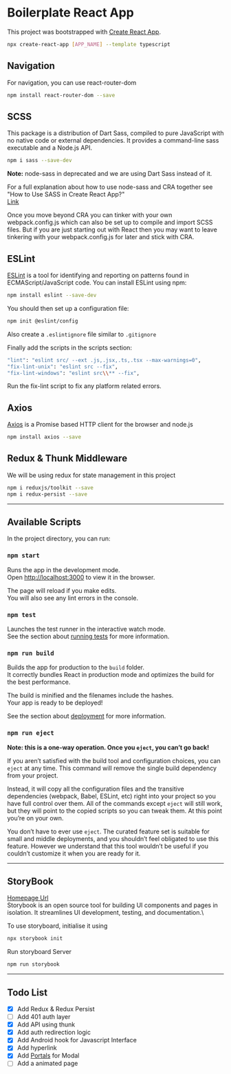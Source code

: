 # Boilerplate React App

This project was bootstrapped with [Create React App](https://github.com/facebook/create-react-app).
```bash
npx create-react-app [APP_NAME] --template typescript
```

## Navigation

For navigation, you can use react-router-dom
```bash
npm install react-router-dom --save
```

## SCSS
This package is a distribution of Dart Sass, compiled to pure JavaScript with no native code or external dependencies. It provides a command-line sass executable and a Node.js API.

```bash
npm i sass --save-dev
```
**Note:** node-sass in deprecated and we are using Dart Sass instead of it.

For a full explanation about how to use node-sass and CRA together see "How to Use SASS in Create React App?"\
[Link](https://www.robinwieruch.de/create-react-app-with-sass-support)

Once you move beyond CRA you can tinker with your own webpack.config.js which can also be set up to compile and import SCSS files. But if you are just starting out with React then you may want to leave tinkering with your webpack.config.js for later and stick with CRA.

## ESLint 
[ESLint](https://www.npmjs.com/package/eslint) is a tool for identifying and reporting on patterns found in ECMAScript/JavaScript code.
You can install ESLint using npm:
```bash
npm install eslint --save-dev
```
You should then set up a configuration file:
```bash
npm init @eslint/config
```
Also create a `.eslintignore` file similar to `.gitignore`

Finally add the scripts in the scripts section:
```bash
"lint": "eslint src/ --ext .js,.jsx,.ts,.tsx --max-warnings=0",
"fix-lint-unix": "eslint src --fix",
"fix-lint-windows": "eslint src\\** --fix",
```
Run the fix-lint script to fix any platform related errors.

## Axios
[Axios](https://www.npmjs.com/package/axios) is a Promise based HTTP client for the browser and node.js
```bash
npm install axios --save
```

## Redux & Thunk Middleware
We will be using redux for state management in this project
```bash
npm i reduxjs/toolkit --save
npm i redux-persist --save
```
---
## Available Scripts

In the project directory, you can run:

### `npm start`

Runs the app in the development mode.\
Open [http://localhost:3000](http://localhost:3000) to view it in the browser.

The page will reload if you make edits.\
You will also see any lint errors in the console.

### `npm test`

Launches the test runner in the interactive watch mode.\
See the section about [running tests](https://facebook.github.io/create-react-app/docs/running-tests) for more information.

### `npm run build`

Builds the app for production to the `build` folder.\
It correctly bundles React in production mode and optimizes the build for the best performance.

The build is minified and the filenames include the hashes.\
Your app is ready to be deployed!

See the section about [deployment](https://facebook.github.io/create-react-app/docs/deployment) for more information.

### `npm run eject`

**Note: this is a one-way operation. Once you `eject`, you can’t go back!**

If you aren’t satisfied with the build tool and configuration choices, you can `eject` at any time. This command will remove the single build dependency from your project.

Instead, it will copy all the configuration files and the transitive dependencies (webpack, Babel, ESLint, etc) right into your project so you have full control over them. All of the commands except `eject` will still work, but they will point to the copied scripts so you can tweak them. At this point you’re on your own.

You don’t have to ever use `eject`. The curated feature set is suitable for small and middle deployments, and you shouldn’t feel obligated to use this feature. However we understand that this tool wouldn’t be useful if you couldn’t customize it when you are ready for it.

---------------------------------------------------------------------------------
## StoryBook
[Homepage Url](https://storybook.js.org/)\
Storybook is an open source tool for building UI components and pages in isolation. It streamlines UI development, testing, and documentation.\

To use storyboard, initialise it using
```bash
npx storybook init
```
Run storyboard Server

```bash
npm run storybook
```

---
## Todo List
- [x] Add Redux & Redux Persist
- [ ] Add 401 auth layer
- [x] Add API using thunk
- [x] Add auth redirection logic
- [x] Add Android hook for Javascript Interface
- [x] Add hyperlink
- [x] Add [Portals](https://reactjs.org/docs/portals.html) for Modal
- [ ] Add a animated page